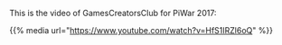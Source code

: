 <html><body><p>This is the video of GamesCreatorsClub for PiWar 2017:

{{% media url="https://www.youtube.com/watch?v=HfS1IRZl6oQ" %}}
</p></body></html>